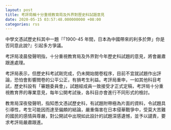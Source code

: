 ```yaml
---
layout: post
title: 考評局稱十分重視教育局及外界對歷史科試題意見
date: 2020-05-15 03:57:48.000000000 +08:00
categories: rss
---
```


中學文憑試歷史科其中一題『「1900-45 年間，日本為中國帶來的利多於弊」你是否同意此說?』引起多方爭議。

考評局凌晨發聲明指，十分重視教育局及外界對今年歷史科試題的意見，將會嚴肅跟進處理。

考評局表示，但歷史科考試剛完成，仍未開始閱卷程序，目前不宜就試題作出評論，恐怕會影響閲卷的公平公正，有損考生利益。考評局重申，一如其他科目考試，歷史科設有「審題委員會」，試題經成員一致接受才正式定稿，考評局十分重視教育界的專業意見，每年公開考試後，各科目亦會進行不同形式的檢討。

教育局深夜發聲明，指知悉文憑試歷史科，有試題附帶極為片面的資料，令試題具引導性，考生可能因而達至偏頗的結論，嚴重傷害在日本侵華戰爭中，受莫大苦難的國民的感情與尊嚴，對公開試中出現如此設計的試題深感遺憾，並予以譴責，要求考評局嚴肅跟進。

